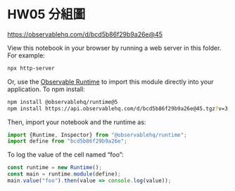# HW05 分組圖

https://observablehq.com/d/bcd5b86f29b9a26e@45

View this notebook in your browser by running a web server in this folder. For
example:

~~~sh
npx http-server
~~~

Or, use the [Observable Runtime](https://github.com/observablehq/runtime) to
import this module directly into your application. To npm install:

~~~sh
npm install @observablehq/runtime@5
npm install https://api.observablehq.com/d/bcd5b86f29b9a26e@45.tgz?v=3
~~~

Then, import your notebook and the runtime as:

~~~js
import {Runtime, Inspector} from "@observablehq/runtime";
import define from "bcd5b86f29b9a26e";
~~~

To log the value of the cell named “foo”:

~~~js
const runtime = new Runtime();
const main = runtime.module(define);
main.value("foo").then(value => console.log(value));
~~~
